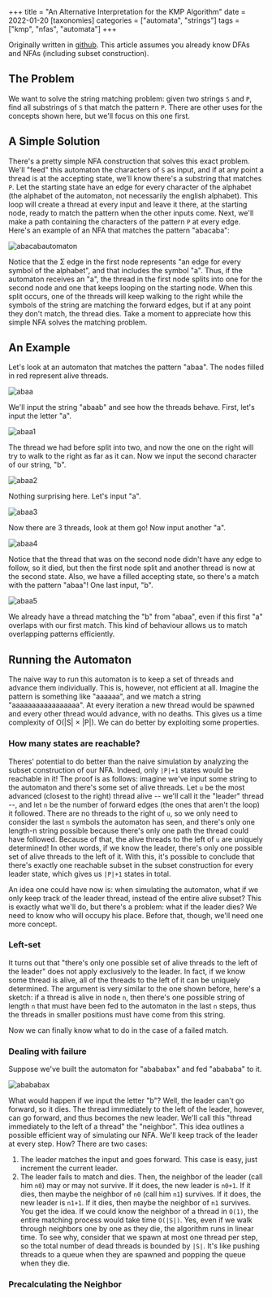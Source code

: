+++
title = "An Alternative Interpretation for the KMP Algorithm"
date = 2022-01-20
[taxonomies]
categories = ["automata", "strings"]
tags = ["kmp", "nfas", "automata"]
+++

Originally written in [github](https://gist.github.com/LeoRiether/c61b7f709b7826f47bc67f0c5d0d9b6b).
This article assumes you already know DFAs and NFAs (including subset construction).

## The Problem
We want to solve the string matching problem: given two strings `S` and `P`, find all substrings of `S` that match the pattern `P`. There are other uses for the concepts shown here, but we'll focus on this one first.

## A Simple Solution
There's a pretty simple NFA construction that solves this exact problem. We'll "feed" this automaton the characters of `S` as input, and if at any point a thread is at the accepting state, we'll know there's a substring that matches `P`. Let the starting state have an edge for every character of the alphabet (the alphabet of the automaton, not necessarily the english alphabet). This loop will create a thread at every input and leave it there, at the starting node, ready to match the pattern when the other inputs come. Next, we'll make a path containing the characters of the pattern `P` at every edge. Here's an example of an NFA that matches the pattern "abacaba":

![abacabautomaton](https://user-images.githubusercontent.com/8211902/119422245-09014200-bcd7-11eb-8f7f-36165f224a7e.png)

Notice that the Σ edge in the first node represents "an edge for every symbol of the alphabet", and that includes the symbol "a". Thus, if the automaton receives an "a", the thread in the first node splits into one for the second node and one that keeps looping on the starting node. When this split occurs, one of the threads will keep walking to the right while the symbols of the string are matching the forward edges, but if at any point they don't match, the thread dies. Take a moment to appreciate how this simple NFA solves the matching problem.

## An Example
Let's look at an automaton that matches the pattern "abaa". The nodes filled in red represent alive threads. 

![abaa](https://user-images.githubusercontent.com/8211902/119428015-84b4bc00-bce2-11eb-9454-f6bea7dc449b.png)

We'll input the string "abaab" and see how the threads behave. First, let's input the letter "a".

![abaa1](https://user-images.githubusercontent.com/8211902/119428024-88e0d980-bce2-11eb-9f34-2502ca799cde.png)

The thread we had before split into two, and now the one on the right will try to walk to the right as far as it can. Now we input the second character of our string, "b".

![abaa2](https://user-images.githubusercontent.com/8211902/119428026-89797000-bce2-11eb-953b-164b10be68b5.png)

Nothing surprising here. Let's input "a".

![abaa3](https://user-images.githubusercontent.com/8211902/119428028-8a120680-bce2-11eb-9988-9cebf116446b.png)

Now there are 3 threads, look at them go! Now input another "a".

![abaa4](https://user-images.githubusercontent.com/8211902/119428021-88e0d980-bce2-11eb-9b0a-1f64ed2dc44a.png)

Notice that the thread that was on the second node didn't have any edge to follow, so it died, but then the first node split and another thread is now at the second state. Also, we have a filled accepting state, so there's a match with the pattern "abaa"! One last input, "b".

![abaa5](https://user-images.githubusercontent.com/8211902/119428022-88e0d980-bce2-11eb-9e26-fe518d42830e.png)

We already have a thread matching the "b" from "abaa", even if this first "a" overlaps with our first match. This kind of behaviour allows us to match overlapping patterns efficiently.

## Running the Automaton
The naive way to run this automaton is to keep a set of threads and advance them individually. This is, however, not efficient at all. Imagine the pattern is something like "aaaaaa", and we match a string "aaaaaaaaaaaaaaaaa". At every iteration a new thread would be spawned and every other thread would advance, with no deaths. This gives us a time complexity of O(|S| × |P|). We can do better by exploiting some properties.

### How many states are reachable?
Theres' potential to do better than the naive simulation by analyzing the subset construction of our NFA. Indeed, only `|P|+1` states would be reachable in it! The proof is as follows: imagine we've input some string to the automaton and there's some set of alive threads. Let `u` be the most advanced (closest to the right) thread alive -- we'll call it the "leader" thread --, and let `n` be the number of forward edges (the ones that aren't the loop) it followed. There are no threads to the right of `u`, so we only need to consider the last `n` symbols the automaton has seen, and there's only one length-n string possible because there's only one path the thread could have followed. Because of that, the alive threads to the left of `u` are uniquely determined! In other words, if we know the leader, there's only one possible set of alive threads to the left of it. With this, it's possible to conclude that there's exactly one reachable subset in the subset construction for every leader state, which gives us `|P|+1` states in total.

An idea one could have now is: when simulating the automaton, what if we only keep track of the leader thread, instead of the entire alive subset? This is exactly what we'll do, but there's a problem: what if the leader dies? We need to know who will occupy his place. Before that, though, we'll need one more concept.

### Left-set
It turns out that "there's only one possible set of alive threads to the left of the leader" does not apply exclusively to the leader. In fact, if we know some thread is alive, all of the threads to the left of it can be uniquely determined. The argument is very similar to the one shown before, here's a sketch: if a thread is alive in node `n`, then there's one possible string of length `n` that must have been fed to the automaton in the last `n` steps, thus the threads in smaller positions must have come from this string.

Now we can finally know what to do in the case of a failed match.

### Dealing with failure
Suppose we've built the automaton for "abababax" and fed "abababa" to it. 

![abababax](https://user-images.githubusercontent.com/8211902/119515453-3e944280-bd4c-11eb-9d72-7719b2d940cd.png)

What would happen if we input the letter "b"? Well, the leader can't go forward, so it dies. The thread immediately to the left of the leader, however, can go forward, and thus becomes the new leader. We'll call this "thread immediately to the left of a thread" the "neighbor". This idea outlines a possible efficient way of simulating our NFA. We'll keep track of the leader at every step. How? There are two cases:
1. The leader matches the input and goes forward. This case is easy, just increment the current leader.
2. The leader fails to match and dies. Then, the neighbor of the leader (call him `n0`) may or may not survive. If it does, the new leader is `n0+1`. If it dies, then maybe the neighbor of `n0` (call him `n1`) survives. If it does, the new leader is `n1+1`. If it dies, then maybe the neighbor of `n1` survives. You get the idea. If we could know the neighbor of a thread in `O(1)`, the entire matching process would take time `O(|S|)`. Yes, even if we walk through neighbors one by one as they die, the algorithm runs in linear time. To see why, consider that we spawn at most one thread per step, so the total number of dead threads is bounded by `|S|`. It's like pushing threads to a queue when they are spawned and popping the queue when they die.

### Precalculating the Neighbor 

